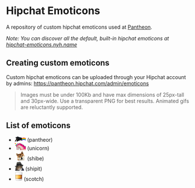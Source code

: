 Hipchat Emoticons
=================

A repository of custom hipchat emoticons used at [Pantheon](http://getpantheon.com). 

*Note: You can discover all the default, built-in hipchat emoticons at [hipchat-emoticons.nyh.name](http://hipchat-emoticons.nyh.name/)*

Creating custom emoticons
-------------------------

Custom hipchat emoticons can be uploaded through your Hipchat account by admins: https://pantheon.hipchat.com/admin/emoticons

> Images must be under 100Kb and have max dimensions of 25px-tall and 30px-wide. Use a transparent PNG for best results. Animated gifs are reluctantly supported.

List of emoticons
-----------------

* ![pantheor](emoticons/pantheor.gif) (pantheor) 
* ![unicorn](emoticons/unicorn.gif) (unicorn)
* ![shibe](emoticons/shibe.gif) (shibe)
* ![shipit](emoticons/shipit.png) (shipit)
* ![scotch](emoticons/scotch.png) (scotch)

